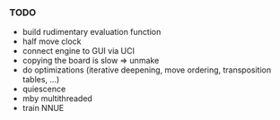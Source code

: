 ### TODO
+ build rudimentary evaluation function
+ half move clock
+ connect engine to GUI via UCI
+ copying the board is slow => unmake
+ do optimizations (iterative deepening, move ordering, transposition tables, ...)
+ quiescence
+ mby multithreaded
+ train NNUE
